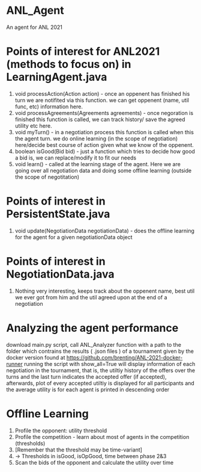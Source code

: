 # ANL_Agent
An agent for ANL 2021
# Points of interest for ANL2021 (methods to focus on) in LearningAgent.java
1) void processAction(Action action) - once an oppenent has finished his turn we are notifited via this function. we can get oppenent (name, util func, etc) information here.
2) void processAgreements(Agreements agreements) - once negoration is finished this function is called, we can track history/ save the agreed utility etc here.
3) void myTurn() - in a negotiation process this function is called when this the agent turn. we do online learning (in the scope of negotiation) here/decide best course of action given what we know of the oppenent.
4) boolean isGood(Bid bid) - just a function which tries to decide how good a bid is, we can replace/modify it to fit our needs
5) void learn() - called at the learning stage of the agent. Here we are going over all negotiation data and doing some offline learning (outside the scope of negotitation)
# Points of interest in PersistentState.java
1) void update(NegotiationData negotiationData) - does the offline learning for the agent for a given negotiationData object
# Points of interest in NegotiationData.java
1) Nothing very interesting, keeps track about the oppenent name, best util we ever got from him and the util agreed upon at the end of a negotiation
# Analyzing the agent performance
download main.py script, call ANL_Analyzer function with a path to the folder which contrains the results ( .json files ) of a tournament given by the docker version found at https://github.com/brenting/ANL-2021-docker-runner running the script with show_all=True will display information of each negotiation in the tournament, that is, the utiltiy history of the offers over the turns and the last turn indicates the accepted offer (if accepted), afterwards, plot of every accepted utiltiy is displayed for all participants and the average utility is for each agent is printed in descending order 

# Offline Learning
1) Profile the opponent: utility threshold
2) Profile the competition - learn about most of agents in the competition (thresholds)
3) [Remember that the threshold may be time-variant]
4) -> Thresholds in isGood, isOpGood, time between phase 2&3
5) Scan the bids of the opponent and calculate the utility over time
